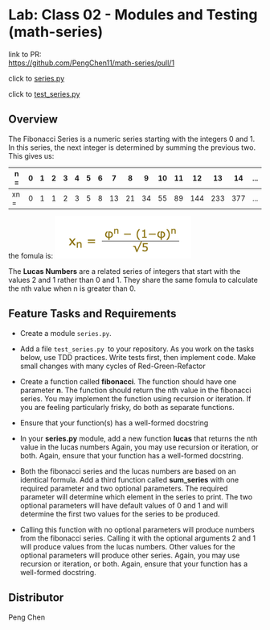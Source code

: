 # Lab: Class 02 - Modules and Testing (math-series)
link to PR:  
https://github.com/PengChen11/math-series/pull/1

click to [series.py](math_series/series.py)

click to [test_series.py](tests/test_series.py)
## Overview
The Fibonacci Series is a numeric series starting with the integers 0 and 1. In this series, the next integer is determined by summing the previous two. This gives us:

|n =|0|1|2|3|4|5|6|7|8|9|10|11|12|13|14|...|
|--|--|--|--|--|--|--|--|--|--|--|--|--|--|--|--|--|
|xn =|0|1|1|2|3|5|8|13|21|34|55|89|144|233|377|...|

the fomula is:
![img](asset/Fibonacci.png)

The **Lucas Numbers** are a related series of integers that start with the values 2 and 1 rather than 0 and 1. They share the same fomula to calculate the nth value when n is greater than 0.


## Feature Tasks and Requirements
- Create a module ```series.py```.
- Add a file ```test_series.py ```to your repository. As you work on the tasks below, use TDD practices. Write tests first, then implement code. Make small changes with many cycles of Red-Green-Refactor


- Create a function called **fibonacci**. The function should have one parameter **n**. The function should return the nth value in the fibonacci series. You may implement the function using recursion or iteration. If you are feeling particularly frisky, do both as separate functions.

- Ensure that your function(s) has a well-formed docstring

- In your **series.py** module, add a new function **lucas** that returns the nth value in the lucas numbers Again, you may use recursion or iteration, or both. Again, ensure that your function has a well-formed docstring.

- Both the fibonacci series and the lucas numbers are based on an identical formula. Add a third function called **sum_series** with one required parameter and two optional parameters. The required parameter will determine which element in the series to print. The two optional parameters will have default values of 0 and 1 and will determine the first two values for the series to be produced.

- Calling this function with no optional parameters will produce numbers from the fibonacci series. Calling it with the optional arguments 2 and 1 will produce values from the lucas numbers. Other values for the optional parameters will produce other series. Again, you may use recursion or iteration, or both. Again, ensure that your function has a well-formed docstring.


##  Distributor
Peng Chen

